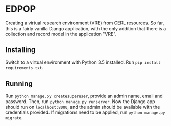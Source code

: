 # EDPOP
Creating a virtual research environment (VRE) from CERL resources. So far, this is a fairly vanilla Django application, with the only addition that there is a collection and record model in the application "VRE".

## Installing
Switch to a virtual environment with Python 3.5 installed. Run `pip install requirements.txt`.

## Running
Run `python manage.py createsuperuser`, provide an admin name, email and password. Then, run `python manage.py runserver`. Now the Django app should run on `localhost:8000`, and the admin should be available with the credentials provided. If migrations need to be applied, run `python manage.py migrate`.
